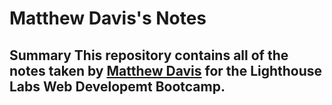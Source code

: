 # Matthew Davis's Notes
## Summary This repository contains all of the notes taken by [Matthew Davis](https://github.com/TeddyGavi) for the Lighthouse Labs Web Developemt Bootcamp. 
